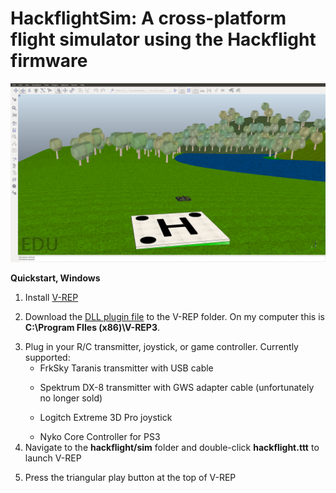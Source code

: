 # HackflightSim: A cross-platform flight simulator using the Hackflight firmware

<img src="hackflight.png">

<b>Quickstart, Windows</b>

<ol>
<li> Install <a href="http://www.coppeliarobotics.com/downloads.html">V-REP</a>
<p><li>Download the <a href="https://github.com/simondlevy/hackflight/blob/master/sim/build/libv_repExtHackflight.dll">
DLL plugin file</a> to the V-REP folder. On my computer this is
<b>C:\Program FIles (x86)\V-REP3</b>.
<p><li>Plug in your R/C transmitter, joystick, or game controller. Currently supported:
<ul>
<li> FrkSky Taranis transmitter with USB cable
<p><li>Spektrum DX-8 transmitter with GWS adapter cable (unfortunately no longer sold)
<p><li>Logitch Extreme 3D Pro joystick
<p><li>Nyko Core Controller for PS3
</ul>

<li> Navigate to the <b>hackflight/sim</b> folder and double-click <b>hackflight.ttt</b>
to launch V-REP
<p><li> Press the triangular play button at the top of V-REP

</ol>


